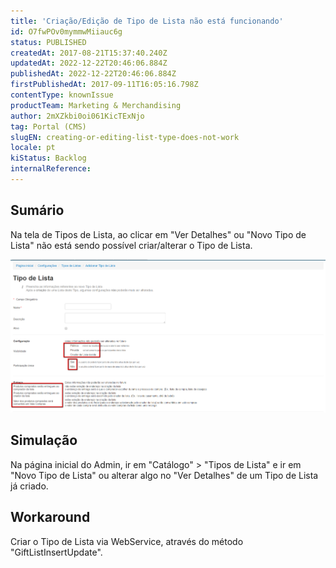 ```yaml
---
title: 'Criação/Edição de Tipo de Lista não está funcionando'
id: O7fwPOv0mymmwMiiauc6g
status: PUBLISHED
createdAt: 2017-08-21T15:37:40.240Z
updatedAt: 2022-12-22T20:46:06.884Z
publishedAt: 2022-12-22T20:46:06.884Z
firstPublishedAt: 2017-09-11T16:05:16.798Z
contentType: knownIssue
productTeam: Marketing & Merchandising
author: 2mXZkbi0oi061KicTExNjo
tag: Portal (CMS)
slugEN: creating-or-editing-list-type-does-not-work
locale: pt
kiStatus: Backlog
internalReference: 
---
```


## Sumário

Na tela de Tipos de Lista, ao clicar em "Ver Detalhes" ou "Novo Tipo de Lista" não está sendo possível criar/alterar o Tipo de Lista.

![Criação de Tipo de Lista](https://raw.githubusercontent.com/vtexdocs/known-issues/refs/heads/main/docs/pt/known-issues/Marketing%20&%20Merchandising/criacaoedicao-de-tipo-de-lista-nao-esta-funcionando_1.png)

## Simulação

Na página inicial do Admin, ir em "Catálogo" > "Tipos de Lista" e ir em "Novo Tipo de Lista" ou alterar algo no "Ver Detalhes" de um Tipo de Lista já criado.

## Workaround

Criar o Tipo de Lista via WebService, através do método "GiftListInsertUpdate".

